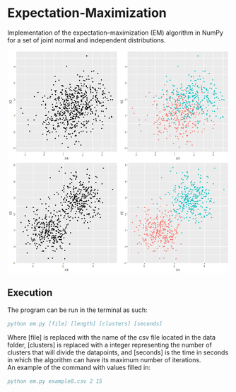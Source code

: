 # Expectation-Maximization
 
 Implementation of the expectation–maximization (EM) algorithm in NumPy for a set of joint normal and independent distributions.

![em_clustering](graph/em_clustering.png)

## Execution

The program can be run in the terminal as such:

```bibtex
python em.py [file] [length] [clusters] [seconds]
```

Where [file] is replaced with the name of the csv file located in the data folder, [clusters] is replaced with a integer representing the number of clusters that will divide the datapoints, and [seconds] is the time in seconds in which the algorithm can have its maximum number of iterations.    
An example of the command with values filled in:

```bibtex
python em.py example0.csv 2 15
```
